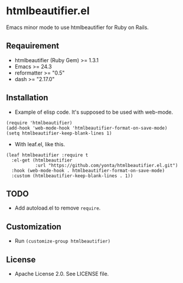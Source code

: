 # htmlbeautifier.el

Emacs minor mode to use htmlbeautifier for Ruby on Rails.

## Reqauirement

- htmlbeautifier (Ruby Gem) >= 1.3.1
- Emacs >= 24.3
- reformatter >= "0.5"
- dash >= "2.17.0"

## Installation

- Example of elisp code. It's supposed to be used with web-mode.

``` elisp
(require 'htmlbeautifier)
(add-hook 'web-mode-hook 'htmlbeautifier-format-on-save-mode)
(setq htmlbeautifier-keep-blank-lines 1)
```

- With leaf.el, like this.

``` elisp
(leaf htmlbeautifier :require t
  :el-get (htmlbeautifier
           :url "https://github.com/yonta/htmlbeautifier.el.git")
  :hook (web-mode-hook . htmlbeautifier-format-on-save-mode)
  :custom (htmlbeautifier-keep-blank-lines . 1))
```

## TODO

- Add autoload.el to remove `require`.

## Customization

- Run `(customize-group htmlbeautifier)`

## License

- Apache License 2.0. See LICENSE file.
